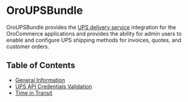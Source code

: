 # OroUPSBundle

OroUPSBundle provides the [UPS delivery service](https://www.ups.com/) integration for the OroCommerce applications and
provides the ability for admin users to enable and configure UPS shipping methods for invoices, quotes, and customer
orders.

## Table of Contents

 - [General Information](./Resources/doc/general-information.md)
 - [UPS API Credentials Validation](./Resources/doc/credentials-validation.md)
 - [Time in Transit](./Resources/doc/time-in-transit.md)
